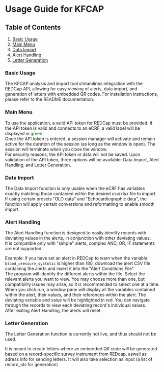 # Usage Guide for KFCAP

## Table of Contents
1. [Basic Usage](#basic-usage)
2. [Main Menu](#main-menu)
3. [Data Import](#data-import)
4. [Alert Handling](#alert-handling)
5. [Letter Generation](#letter-generation)
### Basic Usage
The KFCAP analysis and import tool streamlines integration with the REDCap API, allowing for easy viewing of alerts, data import, and generation of letters with embedded QR codes. For installation instructions, please refer to the README documentation.

### Main Menu
To use the application, a valid API token for REDCap must be provided. If the API token is valid and connects to an eCRF, a valid label will be displayed in <span style="color:green">green</span>. <br>
Once the API token is entered, a session manager will activate and remain active for the duration of the session (as long as the window is open). The session will terminate when you close the window. <br>
For security reasons, the API token or data will not be saved. Upon validation of the API token, three options will be available: Data Import, Alert Handling, and Letter Generation.

### Data Import
The Data Import function is only usable when the eCRF has variables exactly matching those contained within the desired csv/xlsx file to import. If using certain presets "OLO data" and "Echocardiographic data", the function will apply certain conversions and reformatting to enable smooth import. 

### Alert Handling
The Alert Handling function is designed to easily identify records with deviating values in the alerts, in conjunction with other deviating values. <br>
It is compatible only with "simple" alerts; complex AND, OR, IF statements are not supported.

Example: if you have set an alert in REDCap to warn when the variable `blood_pressure_systolic` is higher than 180, download the alert CSV file containing the alerts and insert it into the "Alert Conditions File". <br>
The program will identify the different alerts within the file. Select the relevant alerts you want to view. You may choose more than one, but compatibility issues may arise, so it is recommended to select one at a time. <br>
When you click run, a window pane will display all the variables contained within the alert, their values, and their references within the alert. The deviating variable and value will be highlighted in red. You can navigate through the records to view each deviating record's individual values. <br>
After exiting Alert Handling, the alerts will reset.


### Letter Generation
The Letter Generation function is currently not live, and thus should not be used.

It is meant to create letters where an embedded QR code will be generated based on a record-specific survey instrument from REDcap, aswell as adress info for sending letters. It will also take selection as input (a list of record_ids for generation)